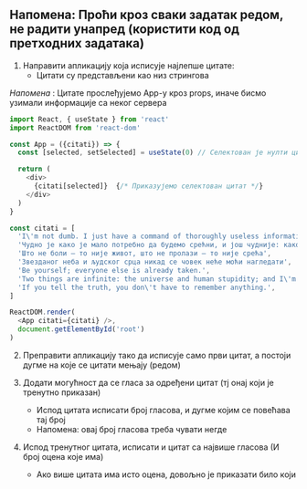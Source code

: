 ## Напомена: Проћи кроз сваки задатак редом, не радити унапред (користити код од претходних задатака)

1. Направити апликацију која исписује најлепше цитате:
    - Цитати су представљени као низ стрингова

*Напомена* : Цитате прослеђујемо App-у кроз props, иначе бисмо узимали информације са неког сервера
```js
import React, { useState } from 'react'
import ReactDOM from 'react-dom'

const App = ({citati}) => {
  const [selected, setSelected] = useState(0) // Селектован је нулти цитат

  return (
    <div>
      {citati[selected]}  {/* Приказујемо селектован цитат */}
    </div>
  )
}

const citati = [
  'I\'m not dumb. I just have a command of thoroughly useless information.',
  'Чудно је како је мало потребно да будемо срећни, и још чудније: како нам често баш то мало недостаје!',
  'Што не боли – то није живот, што не пролази – то није срећа',
  'Звезданог неба и људског срца никад се човек неће моћи нагледати',
  'Be yourself; everyone else is already taken.',
  'Two things are infinite: the universe and human stupidity; and I\'m not sure about the universe.',
  'If you tell the truth, you don\'t have to remember anything.',
]

ReactDOM.render(
  <App citati={citati} />,
  document.getElementById('root')
)
```


2. Преправити апликацију тако да исписује само први цитат, а постоји дугме на које се цитати мењају (редом)

3. Додати могућност да се гласа за одређени цитат (тј онај који је тренутно приказан)
    - Испод цитата исписати број гласова, и дугме којим се повећава тај број
    - Напомена: овај број гласова треба чувати негде

4. Испод тренутног цитата, исписати и цитат са највише гласова (И број оцена које има)
    - Ако више цитата има исто оцена, довољно је приказати било који
